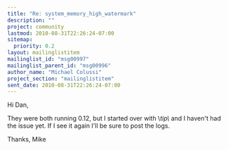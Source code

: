```yaml
---
title: "Re: system_memory_high_watermark"
description: ""
project: community
lastmod: 2010-08-31T22:26:24-07:00
sitemap:
  priority: 0.2
layout: mailinglistitem
mailinglist_id: "msg00997"
mailinglist_parent_id: "msg00996"
author_name: "Michael Colussi"
project_section: "mailinglistitem"
sent_date: 2010-08-31T22:26:24-07:00
---
```



Hi Dan,

They were both running 0.12, but I started over with \\*tip\\* and I haven't had
the issue yet. If I see it again I'll be sure to post the logs.

Thanks,
Mike
